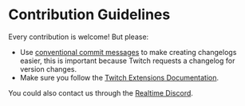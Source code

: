 # Contribution Guidelines

Every contribution is welcome! But please:

- Use [conventional commit messages](https://www.conventionalcommits.org/) to make creating changelogs easier, this is important because Twitch requests a changelog for version changes.
- Make sure you follow the [Twitch Extensions Documentation](https://dev.twitch.tv/docs/extensions).

You could also contact us through the [Realtime Discord](https://discord.gg/UKHJMQs74u).